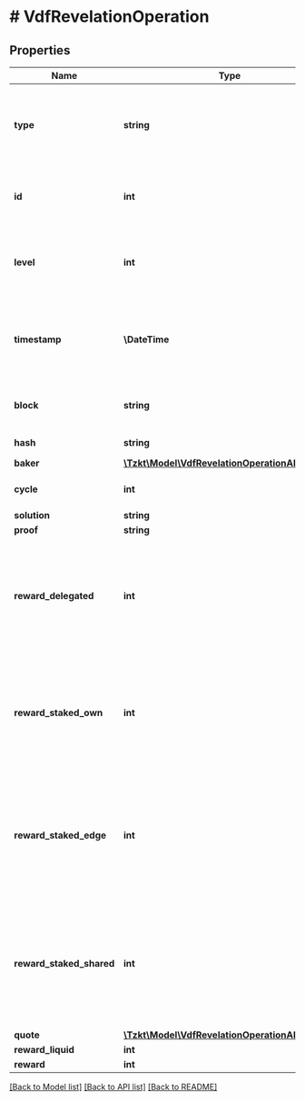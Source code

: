 # # VdfRevelationOperation

## Properties

Name | Type | Description | Notes
------------ | ------------- | ------------- | -------------
**type** | **string** | Type of the operation, &#x60;vdf_revelation&#x60; - used by the blockchain to create randomness | [optional]
**id** | **int** | Unique ID of the operation, stored in the TzKT indexer database | [optional]
**level** | **int** | The height of the block from the genesis block, in which the operation was included | [optional]
**timestamp** | **\DateTime** | Datetime of the block, in which the operation was included (ISO 8601, e.g. &#x60;2020-02-20T02:40:57Z&#x60;) | [optional]
**block** | **string** | Hash of the block, in which the operation was included | [optional]
**hash** | **string** | Hash of the operation | [optional]
**baker** | [**\Tzkt\Model\VdfRevelationOperationAllOfBaker**](VdfRevelationOperationAllOfBaker.md) |  | [optional]
**cycle** | **int** | Cycle in which the operation was included | [optional]
**solution** | **string** | Vdf solution | [optional]
**proof** | **string** | Vdf proof | [optional]
**reward_delegated** | **int** | Reward, corresponding to delegated stake, paid to baker&#39;s liquid balance (micro tez) (it is not frozen and can be spent immediately). | [optional]
**reward_staked_own** | **int** | Reward, corresponding to baker&#39;s own stake, paid to baker&#39;s own staked balance (micro tez) (it is frozen and belongs to the baker). | [optional]
**reward_staked_edge** | **int** | Reward, corresponding to baker&#39;s edge from external stake, paid to baker&#39;s own staked balance (micro tez) (it is frozen and belongs to the baker). | [optional]
**reward_staked_shared** | **int** | Reward, corresponding to baker&#39;s external stake, paid to baker&#39;s external staked balance (micro tez) (it is frozen and belongs to baker&#39;s stakers). | [optional]
**quote** | [**\Tzkt\Model\VdfRevelationOperationAllOfQuote**](VdfRevelationOperationAllOfQuote.md) |  | [optional]
**reward_liquid** | **int** | [DEPRECATED] | [optional]
**reward** | **int** | [DEPRECATED] | [optional]

[[Back to Model list]](../../README.md#models) [[Back to API list]](../../README.md#endpoints) [[Back to README]](../../README.md)
